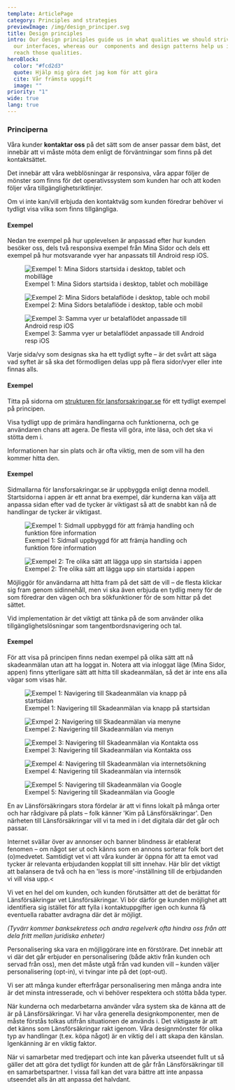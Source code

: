 ```yaml
---
template: ArticlePage
category: Principles and strategies
previewImage: /img/design_principer.svg
title: Design principles
intro: Our design principles guide us in what qualities we should strive for in
  our interfaces, whereas our  components and design patterns help us in how to
  reach those qualities.
heroBlock:
  color: "#fcd2d3"
  quote: Hjälp mig göra det jag kom för att göra
  cite: Vår främsta uppgift
  image: ""
priority: "1"
wide: true
lang: true
---
```

### Principerna

<section>
<Collapse title="Upplevelsen är utformad för denna kanal">
<div class="content">

















Våra kunder <strong>kontaktar oss</strong> på det sätt som de anser passar dem bäst, det innebär att vi måste möta dem enligt de förväntningar som finns på det kontaktsättet. 

Det innebär att våra webblösningar är responsiva, våra appar följer de mönster som finns för det operativssystem som kunden har och att koden följer våra tillgänglighetsriktlinjer.

Om vi inte kan/vill erbjuda den kontaktväg som kunden föredrar behöver vi tydligt visa vilka som finns tillgängliga.</div>

#### Exempel

Nedan tre exempel på hur upplevelsen är anpassad efter hur kunden besöker oss, dels två responsiva exempel från Mina Sidor och dels ett exempel på hur motsvarande vyer har anpassats till Android resp iOS.

<figure class="Image Image__border "><img src="/img/mis-startsida-responsiv.jpg" srcset="/img/mis-startsida-responsiv.jpg 2x" alt="Exempel 1: Mina Sidors startsida i desktop, tablet och mobilläge"><figcaption><div class="Image__caption">Exempel 1: Mina Sidors startsida i desktop, tablet och mobilläge</div></figcaption></figure>

<figure class="Image Image__border "><img src="/img/mis-betala-mvp-responsiv.jpg" srcset="/img/mis-betala-mvp-responsiv.jpg 2x" alt="Exempel 2: Mina Sidors betalaflöde i desktop, table och mobil"><figcaption><div class="Image__caption">Exempel 2: Mina Sidors betalaflöde i desktop, table och mobil</div></figcaption></figure>

<figure class="Image Image__border "><img src="/img/samma-flode-ios-vs-android.jpg" srcset="/img/samma-flode-ios-vs-android.jpg 2x" alt="Exempel 3: Samma vyer ur betalaflödet anpassade till Android resp iOS"><figcaption><div class="Image__caption">Exempel 3: Samma vyer ur betalaflödet anpassade till Android resp iOS</div></figcaption></figure>
















</div></Collapse>
<Collapse title="Varje sida har ett primärt syfte">
<div class="content">

Varje sida/vy som designas ska ha ett tydligt syfte – är det svårt att säga vad syftet är så ska det förmodligen delas upp på flera sidor/vyer eller inte finnas alls.

#### Exempel

Titta på sidorna om [strukturen för lansforsakringar.se](/patterns/lansforsakringar-se) för ett tydligt exempel på principen.
</div></Collapse>
<Collapse title="Handling och funktion före information">
<div class="content">

Visa tydligt upp de primära handlingarna och funktionerna, och ge användaren chans att agera. De flesta vill göra, inte läsa, och det ska vi stötta dem i.

Informationen har sin plats och är ofta viktig, men de som vill ha den kommer hitta den.

#### Exempel

Sidmallarna för lansforsakringar.se är uppbyggda enligt denna modell. Startsidorna i appen är ett annat bra exempel, där kunderna kan välja att anpassa sidan efter vad de tycker är viktigast så att de snabbt kan nå de handlingar de tycker är viktigast.

<figure class="Image Image__border "><img src="/img/lfse-produktsida.jpg" srcset="/img/lfse-produktsida.jpg 2x" alt="Exempel 1: Sidmall uppbyggd för att främja handling och funktion före information"><figcaption><div class="Image__caption">Exempel 1: Sidmall uppbyggd för att främja handling och funktion före information</div></figcaption></figure>

<figure class="Image Image__border "><img src="/img/startsida-appen-personaliserad.jpg" srcset="/img/startsida-appen-personaliserad.jpg 2x" alt="Exempel 2: Tre olika sätt att lägga upp sin startsida i appen"><figcaption><div class="Image__caption">Exempel 2: Tre olika sätt att lägga upp sin startsida i appen</div></figcaption></figure>
</div></Collapse>
<Collapse title="Alla hittar rätt på olika sätt">
<div class="content">

















Möjliggör för användarna att hitta fram på det sätt de vill – de flesta klickar sig fram genom sidinnehåll, men vi ska även erbjuda en tydlig meny för de som föredrar den vägen och bra sökfunktioner för de som hittar på det sättet.

Vid implementation är det viktigt att tänka på de som använder olika tillgänglighetslösningar som tangentbordsnavigering och tal.

#### Exempel

För att visa på principen finns nedan exempel på olika sätt att nå skadeanmälan utan att ha loggat in. Notera att via inloggat läge (Mina Sidor, appen) finns ytterligare sätt att hitta till skadeanmälan, så det är inte ens alla vägar som visas här.

<figure class="Image Image__border "><img src="/img/till-skadeanmalan-startsidan.gif" srcset="/img/till-skadeanmalan-startsidan.gif 2x" alt="Exempel 1: Navigering till Skadeanmälan via knapp på startsidan"><figcaption><div class="Image__caption">Exempel 1: Navigering till Skadeanmälan via knapp på startsidan</div></figcaption></figure>



<figure class="Image Image__border "><img src="/img/till-skadeanmalan-meny.gif" srcset="/img/till-skadeanmalan-meny.gif 2x" alt="Exmpel 2: Navigering till Skadeanmälan via menyne"><figcaption><div class="Image__caption">Exempel 2: Navigering till Skadeanmälan via menyn</div></figcaption></figure>

<figure class="Image Image__border "><img src="/img/till-skadeanmalan-kontakta-oss.gif" srcset="/img/till-skadeanmalan-kontakta-oss.gif 2x" alt="Exempel 3: Navigering till Skadeanmälan via Kontakta oss"><figcaption><div class="Image__caption">Exempel 3: Navigering till Skadeanmälan via Kontakta oss</div></figcaption></figure>

<figure class="Image Image__border "><img src="/img/till-skadeanmalan-internsok.gif" srcset="/img/till-skadeanmalan-internsok.gif 2x" alt="Exempel 4: Navigering till Skadeanmälan via internetsökning"><figcaption><div class="Image__caption">Exempel 4: Navigering till Skadeanmälan via internsök</div></figcaption></figure>

<figure class="Image Image__border "><img src="/img/till-skadeanmalan-google.gif" srcset="/img/till-skadeanmalan-google.gif 2x" alt="Exempel 5: Navigering till Skadeanmälan via Google"><figcaption><div class="Image__caption">Exempel 5: Navigering till Skadeanmälan via Google</div></figcaption></figure>
















</div></Collapse>
<Collapse title="Styrkan i det personliga och lokala återspeglas i det digitala">
<div class="content">


















En av Länsförsäkringars stora fördelar är att vi finns lokalt på många orter och har rådgivare på plats – folk känner 'Kim på Länsförsäkringar'. Den närheten till Länsförsäkringar vill vi ta med in i det digitala där det går och passar.

















</div></Collapse>
<Collapse title="Relevanta, men få, erbjudanden i en naturlig kontext">
<div class="content">





















Internet svällar över av annonser och banner blindness är etablerat fenomen – om något ser ut och känns som en annons sorterar folk bort det (o)medvetet. Samtidigt vet vi att våra kunder är öppna för att ta emot vad tycker är relevanta erbjudanden kopplat till sitt innehav. Här blir det viktigt att balansera de två och ha en 'less is more'-inställning till de erbjudanden vi vill visa upp.<

















</div></Collapse>
<Collapse title="Kunden möts utifrån det Länsförsäkringar vet, eller borde veta, om kunden">
<div class="content">























Vi vet en hel del om kunden, och kunden förutsätter att det de berättat för Länsförsäkringar vet Länsförsäkringar. Vi bör därför ge kunden möjlighet att identifiera sig istället för att fylla i kontaktuppgifter igen och kunna få eventuella rabatter avdragna där det är möjligt.

*(Tyvärr kommer banksekretess och andra regelverk ofta hindra oss från att dela fritt mellan juridiska enheter)*


















</div></Collapse>
<Collapse title="Personalisering är alltid kundens val">
<div class="content">

Personalisering ska vara en möjliggörare inte en förstörare. Det innebär att vi där det går erbjuder en personalisering (både aktiv från kunden och servad från oss), men det måste utgå från vad kunden vill – kunden väljer personalisering (opt-in), vi tvingar inte på det (opt-out).

Vi ser att många kunder efterfrågar personalisering men många andra inte är det minsta intresserade, och vi behöver respektera och stötta båda typer.
</div></Collapse>
<Collapse title="Det ska kännas Länsförsäkringar">
<div class="content">




















När kunderna och medarbetarna använder våra system ska de känna att de är på Länsförsäkringar. Vi har våra generella designkomponenter, men de måste förstås tolkas utifrån situationen de används i. Det viktigaste är att det känns som Länsförsäkringar rakt igenom. Våra designmönster för olika typ av handlingar (t.ex. köpa något) är en viktig del i att skapa den känslan. Igenkänning är en viktig faktor.

När vi samarbetar med tredjepart och inte kan påverka utseendet fullt ut så gäller det att göra det tydligt för kunden att de går från Länsförsäkringar till en samarbetspartner. I vissa fall kan det vara bättre att inte anpassa utseendet alls än att anpassa det halvdant.

















</div></Collapse>
</section>